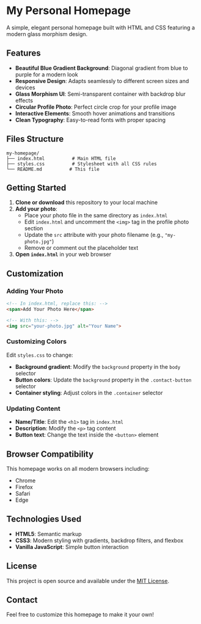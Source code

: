# My Personal Homepage

A simple, elegant personal homepage built with HTML and CSS featuring a modern glass morphism design.

## Features

- **Beautiful Blue Gradient Background**: Diagonal gradient from blue to purple for a modern look
- **Responsive Design**: Adapts seamlessly to different screen sizes and devices
- **Glass Morphism UI**: Semi-transparent container with backdrop blur effects
- **Circular Profile Photo**: Perfect circle crop for your profile image
- **Interactive Elements**: Smooth hover animations and transitions
- **Clean Typography**: Easy-to-read fonts with proper spacing

## Files Structure

```
my-homepage/
├── index.html          # Main HTML file
├── styles.css          # Stylesheet with all CSS rules
└── README.md          # This file
```

## Getting Started

1. **Clone or download** this repository to your local machine
2. **Add your photo**:
   - Place your photo file in the same directory as `index.html`
   - Edit `index.html` and uncomment the `<img>` tag in the profile photo section
   - Update the `src` attribute with your photo filename (e.g., `"my-photo.jpg"`)
   - Remove or comment out the placeholder text
3. **Open `index.html`** in your web browser

## Customization

### Adding Your Photo
```html
<!-- In index.html, replace this: -->
<span>Add Your Photo Here</span>

<!-- With this: -->
<img src="your-photo.jpg" alt="Your Name">
```

### Customizing Colors
Edit `styles.css` to change:
- **Background gradient**: Modify the `background` property in the `body` selector
- **Button colors**: Update the `background` property in the `.contact-button` selector
- **Container styling**: Adjust colors in the `.container` selector

### Updating Content
- **Name/Title**: Edit the `<h1>` tag in `index.html`
- **Description**: Modify the `<p>` tag content
- **Button text**: Change the text inside the `<button>` element

## Browser Compatibility

This homepage works on all modern browsers including:
- Chrome
- Firefox
- Safari
- Edge

## Technologies Used

- **HTML5**: Semantic markup
- **CSS3**: Modern styling with gradients, backdrop filters, and flexbox
- **Vanilla JavaScript**: Simple button interaction

## License

This project is open source and available under the [MIT License](https://opensource.org/licenses/MIT).

## Contact

Feel free to customize this homepage to make it your own!
